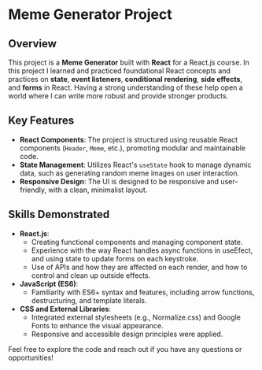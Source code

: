# Meme Generator Project

## Overview

This project is a **Meme Generator** built with **React** for a React.js course. In this project I learned and practiced foundational React concepts and practices on **state**, **event listeners**, **conditional rendering**, **side effects**, and **forms** in React. Having a strong understanding of these help open a world where I can write more robust and provide stronger products.
## Key Features

- **React Components**: The project is structured using reusable React components (`Header`, `Meme`, etc.), promoting modular and maintainable code.
- **State Management**: Utilizes React's `useState` hook to manage dynamic data, such as generating random meme images on user interaction.
- **Responsive Design**: The UI is designed to be responsive and user-friendly, with a clean, minimalist layout.

## Skills Demonstrated

- **React.js**: 
  - Creating functional components and managing component state.
  - Experience with the way React handles async functions in useEfect, and using state to update forms on each keystroke.
  - Use of APIs and how they are affected on each render, and how to control and clean up outside effects.
- **JavaScript (ES6)**:
  - Familiarity with ES6+ syntax and features, including arrow functions, destructuring, and template literals.
- **CSS and External Libraries**:
  - Integrated external stylesheets (e.g., Normalize.css) and Google Fonts to enhance the visual appearance.
  - Responsive and accessible design principles were applied.



Feel free to explore the code and reach out if you have any questions or opportunities!

